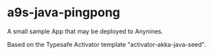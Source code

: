 # a9s-java-pingpong

A small sample App that may be deployed to Anynines.

Based on the Typesafe Activator template "activator-akka-java-seed".
